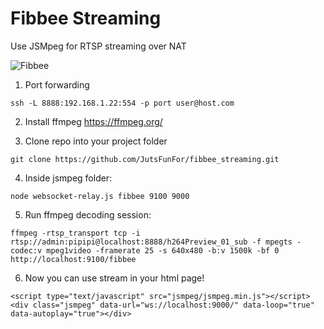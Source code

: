 # Fibbee Streaming
Use JSMpeg for RTSP streaming over NAT

![Fibbee](https://user-images.githubusercontent.com/43553016/188693618-7805b4e4-e52c-44bc-a2b9-b0467f5a7d4b.png)


1) Port forwarding

`ssh -L 8888:192.168.1.22:554 -p port user@host.com`

2) Install ffmpeg https://ffmpeg.org/


3) Clone repo into your project folder

`git clone https://github.com/JutsFunFor/fibbee_streaming.git`

4) Inside jsmpeg folder:
 
`node websocket-relay.js fibbee 9100 9000`

5) Run ffmpeg decoding session:

`ffmpeg -rtsp_transport tcp -i rtsp://admin:pipipi@localhost:8888/h264Preview_01_sub
-f mpegts -codec:v mpeg1video -framerate 25
-s 640x480 -b:v 1500k -bf 0 http://localhost:9100/fibbee`

6) Now you can use stream in your html page!

`<script type="text/javascript" src="jsmpeg/jsmpeg.min.js"></script>`
 `<div class="jsmpeg" data-url="ws://localhost:9000/" data-loop="true" data-autoplay="true"></div>`


